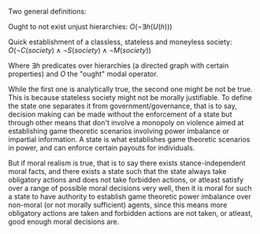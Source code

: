 Two general definitions:

Ought to not exist unjust hierarchies:
$O(\neg \exists h (U(h)))$

Quick establishment of a classless, stateless and moneyless society: 
$O(\neg C(society)\wedge \neg S(society) \wedge \neg M(society))$

Where $\exists h$ predicates over hierarchies (a directed graph with certain properties) and $O$ the "ought" modal operator. 

While the first one is analytically true, the second one might be not be true. This is because stateless society might not be morally justifiable. To define the state one separates it from government/governance, that is to say, decision making can be made without the enforcement of a state but through other means that don't involve a monopoly on violence aimed at establishing game theoretic scenarios involving power imbalance or impartial information. A state is what establishes game theoretic scenarios in power, and can enforce certain payouts for individuals. 

But if moral realism is true, that is to say there exists stance-independent moral facts, and there exists a state such that the state always take obligatory actions and does not take forbidden actions, or atleast satisfy over a range of possible moral decisions very well, then it is moral for such a state to have authority to establish game theoretic power imbalance over non-moral (or not morally sufficient) agents, since this means more obligatory actions are taken and forbidden actions are not taken, or atleast, good enough moral decisions are.


